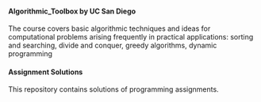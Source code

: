 #### Algorithmic_Toolbox by UC San Diego 

The course covers basic algorithmic techniques and ideas for computational problems arising frequently in practical applications: sorting and searching, divide and conquer, greedy algorithms, dynamic programming

#### Assignment Solutions
This repository contains solutions of programming assignments.
